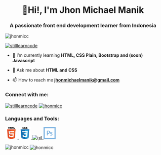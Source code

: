 <h1 align="center">👋Hi!, I'm Jhon Michael Manik</h1>
<h3 align="center">A passionate front end development learner from Indonesia</h3>

<p align="left"> <img src="https://komarev.com/ghpvc/?username=jhonmicc&label=Profile%20views&color=0e75b6&style=flat" alt="jhonmicc" /> </p>

<p align="left"> <a href="https://twitter.com/stilllearncode" target="blank"><img src="https://img.shields.io/twitter/follow/stilllearncode?logo=twitter&style=for-the-badge" alt="stilllearncode" /></a> </p>

- 🌱 I’m currently learning **HTML, CSS Plain, Bootstrap and (soon) Javascript**

- 💬 Ask me about **HTML and CSS**

- 📫 How to reach me **jhonmichaelmanik@gmail.com**

<h3 align="left">Connect with me:</h3>
<p align="left">
<a href="https://twitter.com/stilllearncode" target="blank"><img align="center" src="https://raw.githubusercontent.com/rahuldkjain/github-profile-readme-generator/master/src/images/icons/Social/twitter.svg" alt="stilllearncode" height="30" width="40" /></a>
<a href="https://instagram.com/jhonmicc" target="blank"><img align="center" src="https://raw.githubusercontent.com/rahuldkjain/github-profile-readme-generator/master/src/images/icons/Social/instagram.svg" alt="jhonmicc" height="30" width="40" /></a>
</p>

<h3 align="left">Languages and Tools:</h3>
<p align="left"> <a href="https://www.w3schools.com/css/" target="_blank" rel="noreferrer"> <img src="https://raw.githubusercontent.com/devicons/devicon/master/icons/html5/html5-original-wordmark.svg" alt="html5" width="40" height="40"/> <img src="https://raw.githubusercontent.com/devicons/devicon/master/icons/css3/css3-original-wordmark.svg" alt="css3" width="40" height="40"/> </a> <a href="https://git-scm.com/" target="_blank" rel="noreferrer"> <img src="https://www.vectorlogo.zone/logos/git-scm/git-scm-icon.svg" alt="git" width="40" height="40"/> </a> <a href="https://www.w3.org/html/" target="_blank" rel="noreferrer">  </a> <a href="https://www.photoshop.com/en" target="_blank" rel="noreferrer"> <img src="https://raw.githubusercontent.com/devicons/devicon/master/icons/photoshop/photoshop-line.svg" alt="photoshop" width="40" height="40"/> </a> </p>

<p><img align="left" src="https://github-readme-stats.vercel.app/api/top-langs?username=jhonmicc&show_icons=true&theme=gotham&locale=en&layout=compact" alt="jhonmicc" /></p>

<p>&nbsp;<img align="center" src="https://github-readme-stats.vercel.app/api?username=jhonmicc&show_icons=true&theme=gotham&locale=en" alt="jhonmicc" /></p>



<!---
jhonmicc/jhonmicc is a ✨ special ✨ repository because its `README.md` (this file) appears on your GitHub profile.
You can click the Preview link to take a look at your changes.
--->
